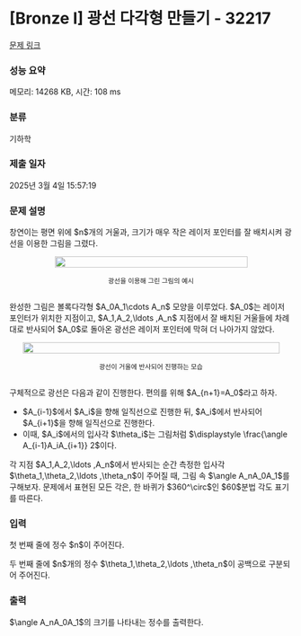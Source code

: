 # [Bronze I] 광선 다각형 만들기 - 32217 

[문제 링크](https://www.acmicpc.net/problem/32217) 

### 성능 요약

메모리: 14268 KB, 시간: 108 ms

### 분류

기하학

### 제출 일자

2025년 3월 4일 15:57:19

### 문제 설명

<p>창연이는 평면 위에 $n$개의 거울과, 크기가 매우 작은 레이저 포인터를 잘 배치시켜 광선을 이용한 그림을 그렸다.</p>

<div style="display: flex; flex-direction: column; align-items: center; justify-content: center;"><img alt="" src="https://upload.acmicpc.net/b157c438-14db-471a-b96a-eaef7fcc383f/-/preview/" style="width: 100%; max-width: 343px;">
<p style="text-align: center;"><small>광선을 이용해 그린 그림의 예시</small></p>
</div>

<p>완성한 그림은 볼록다각형 $A_0A_1\cdots A_n$ 모양을 이루었다. $A_0$는 레이저 포인터가 위치한 지점이고, $A_1,A_2,\ldots ,A_n$ 지점에서 잘 배치된 거울들에 차례대로 반사되어 $A_0$로 돌아온 광선은 레이저 포인터에 막혀 더 나아가지 않았다.</p>

<div style="display: flex; flex-direction: column; align-items: center; justify-content: center;"><img alt="" src="https://upload.acmicpc.net/53263538-0616-45dd-9eec-8140512927ab/-/preview/" style="width: 100%; max-width: 457px;">
<p style="text-align: center;"><small>광선이 거울에 반사되어 진행하는 모습</small></p>
</div>

<p>구체적으로 광선은 다음과 같이 진행한다. 편의를 위해 $A_{n+1}=A_0$라고 하자.</p>

<ul>
	<li>$A_{i-1}$에서 $A_i$을 향해 일직선으로 진행한 뒤, $A_i$에서 반사되어 $A_{i+1}$을 향해 일직선으로 진행한다.</li>
	<li>이때, $A_i$에서의 입사각 $\theta_i$는 그림처럼 $\displaystyle \frac{\angle A_{i-1}A_iA_{i+1}} 2$이다.</li>
</ul>

<p>각 지점 $A_1,A_2,\ldots ,A_n$에서 반사되는 순간 측정한 입사각 $\theta_1,\theta_2,\ldots ,\theta_n$이 주어질 때, 그림 속 $\angle A_nA_0A_1$를 구해보자. 문제에서 표현된 모든 각은, 한 바퀴가 $360^\circ$인 $60$분법 각도 표기를 따른다.</p>

### 입력 

 <p>첫 번째 줄에 정수 $n$이 주어진다.</p>

<p>두 번째 줄에 $n$개의 정수 $\theta_1,\theta_2,\ldots ,\theta_n$이 공백으로 구분되어 주어진다.</p>

### 출력 

 <p>$\angle A_nA_0A_1$의 크기를 나타내는 정수를 출력한다.</p>

